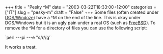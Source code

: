 +++
title = "Pesky ^M"
date = "2003-03-22T18:33:00+12:00"
categories = ["IT"]
slug = "pesky-m"
draft = "False"
+++
Some files (often created under [DOS/Windoze](https://www.microsoft.com))
have a \^M on the end of the line. This is okay under DOS/Windows but it is an
ugly pain under a real OS (such as [FreeBSD](https://www.freebsd.org)). To
remove the \^M for a directory of files you can use the following script:

\`perl ---pi ---e "s/r//g'\`

It works a treat.

